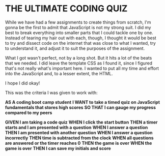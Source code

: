 # THE ULTIMATE CODING QUIZ

While we have had a few assignments to create things from scratch, I'm gonna be the first to admit that JavaScript is not my strong suit. I did my best to break everything into smaller parts that I could tackle one by one. Instead of tearing my hair out with each, though, I thought it would be best to try and dissect code on the internet that was close to what I wanted, try to understand it, and adjust it to suit the purposes of the assignment.

What I got wasn't perfect, not by a long shot. But it hits a lot of the beats that we needed. I did leave the template CSS as I found it, since I figured that's not really what's important here. I wanted to put all my time and effort into the JavaScript and, to a lesser extent, the HTML.

I hope I did okay!

This was the criteria I was given to work with:

**AS A coding boot camp student**
**I WANT to take a timed quiz on JavaScript fundamentals that stores high scores**
**SO THAT I can gauge my progress compared to my peers**

**GIVEN I am taking a code quiz**
**WHEN I click the start button**
**THEN a timer starts and I am presented with a question**
**WHEN I answer a question**
**THEN I am presented with another question**
**WHEN I answer a question incorrectly**
**THEN time is subtracted from the clock**
**WHEN all questions are answered or the timer reaches 0**
**THEN the game is over**
**WHEN the game is over**
**THEN I can save my initials and score**